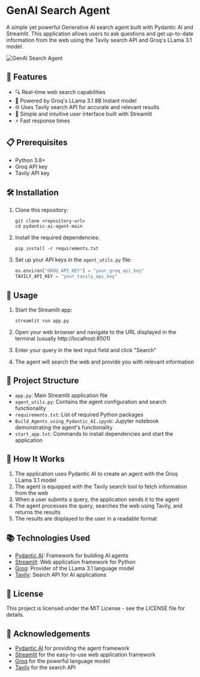 # GenAI Search Agent

A simple yet powerful Generative AI search agent built with Pydantic AI and Streamlit. This application allows users to ask questions and get up-to-date information from the web using the Tavily search API and Groq's LLama 3.1 model.

![GenAI Search Agent](https://images.unsplash.com/opengraph/1x1.png?mark=https%3A%2F%2Fimages.unsplash.com%2Fopengraph%2Flogo.png&mark-w=64&mark-align=top%2Cleft&mark-pad=50&h=630&w=1200&blend=https%3A%2F%2Fimages.unsplash.com%2Fphoto-1680783954745-3249be59e527%3Fcrop%3Dfaces%252Cedges%26h%3D630%26w%3D1200%26blend%3D000000%26blend-mode%3Dnormal%26blend-alpha%3D10%26mark-w%3D750%26mark-align%3Dmiddle%252Ccenter%26mark%3Dhttps%253A%252F%252Fimages.unsplash.com%252Fopengraph%252Fsearch-input.png%253Fw%253D750%2526h%253D84%2526txt%253Dai%252Bagent%2526txt-pad%253D80%2526txt-align%253Dmiddle%25252Cleft%2526txt-color%253D%252523000000%2526txt-size%253D40%2526txt-width%253D660%2526txt-clip%253Dellipsis%2526auto%253Dformat%2526fit%253Dcrop%2526q%253D60%26auto%3Dformat%26fit%3Dcrop%26q%3D60%26ixid%3DM3wxMjA3fDB8MXxzZWFyY2h8Nnx8YWklMjBhZ2VudHxlbnwwfHx8fDE3NDQ3NDMwNTR8MA%26ixlib%3Drb-4.0.3&blend-w=1&auto=format&fit=crop&q=60)

## 🌟 Features

- 🔍 Real-time web search capabilities
- 🤖 Powered by Groq's LLama 3.1 8B Instant model
- 🌐 Uses Tavily search API for accurate and relevant results
- 🚀 Simple and intuitive user interface built with Streamlit
- ⚡ Fast response times

## 📋 Prerequisites

- Python 3.8+
- Groq API key
- Tavily API key

## 🛠️ Installation

1. Clone this repository:
   ```
   git clone <repository-url>
   cd pydantic-ai-agent-main
   ```

2. Install the required dependencies:
   ```
   pip install -r requirements.txt
   ```

3. Set up your API keys in the `agent_utils.py` file:
   ```python
   os.environ["GROQ_API_KEY"] = "your_groq_api_key"
   TAVILY_API_KEY = "your_tavily_api_key"
   ```

## 🚀 Usage

1. Start the Streamlit app:
   ```
   streamlit run app.py
   ```

2. Open your web browser and navigate to the URL displayed in the terminal (usually http://localhost:8501)

3. Enter your query in the text input field and click "Search"

4. The agent will search the web and provide you with relevant information

## 🧩 Project Structure

- `app.py`: Main Streamlit application file
- `agent_utils.py`: Contains the agent configuration and search functionality
- `requirements.txt`: List of required Python packages
- `Build_Agents_using_Pydantic_AI.ipynb`: Jupyter notebook demonstrating the agent's functionality
- `start_app.txt`: Commands to install dependencies and start the application

## 🔧 How It Works

1. The application uses Pydantic AI to create an agent with the Groq LLama 3.1 model
2. The agent is equipped with the Tavily search tool to fetch information from the web
3. When a user submits a query, the application sends it to the agent
4. The agent processes the query, searches the web using Tavily, and returns the results
5. The results are displayed to the user in a readable format

## 📚 Technologies Used

- [Pydantic AI](https://github.com/pydantic/pydantic-ai): Framework for building AI agents
- [Streamlit](https://streamlit.io/): Web application framework for Python
- [Groq](https://groq.com/): Provider of the LLama 3.1 language model
- [Tavily](https://tavily.com/): Search API for AI applications

## 📝 License

This project is licensed under the MIT License - see the LICENSE file for details.

## 🙏 Acknowledgements

- [Pydantic AI](https://github.com/pydantic/pydantic-ai) for providing the agent framework
- [Streamlit](https://streamlit.io/) for the easy-to-use web application framework
- [Groq](https://groq.com/) for the powerful language model
- [Tavily](https://tavily.com/) for the search API
